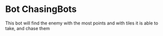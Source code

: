 # Bot ChasingBots

This bot will find the enemy with the most points and with tiles it is able to take, and chase them